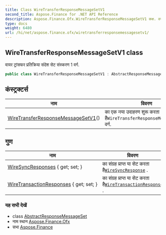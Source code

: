 ```yaml
---
title: Class WireTransferResponseMessageSetV1
second_title: Aspose.Finance for .NET API Reference
description: Aspose.Finance.Ofx.WireTransferResponseMessageSetV1 कक्ष. वयर ट्रंसफर प्रतक्रय संदेश सेट संस्करण 1 वर्ग.
type: docs
weight: 6480
url: /hi/net/aspose.finance.ofx/wiretransferresponsemessagesetv1/
---
```

## WireTransferResponseMessageSetV1 class

वायर ट्रांसफर प्रतिक्रिया संदेश सेट संस्करण 1 वर्ग.

```csharp
public class WireTransferResponseMessageSetV1 : AbstractResponseMessageSet
```

## कंस्ट्रक्टर्स

| नाम | विवरण |
| --- | --- |
| [WireTransferResponseMessageSetV1](wiretransferresponsemessagesetv1/)() | का एक नया उदाहरण शुरू करता है`WireTransferResponseMessageSetV1` वर्ग. |

## गुण

| नाम | विवरण |
| --- | --- |
| [WireSyncResponses](../../aspose.finance.ofx/wiretransferresponsemessagesetv1/wiresyncresponses/) { get; set; } | का संग्रह प्राप्त या सेट करता है[`WireSyncResponse`](../../aspose.finance.ofx.wiretransfer/wiresyncresponse/) . |
| [WireTransactionResponses](../../aspose.finance.ofx/wiretransferresponsemessagesetv1/wiretransactionresponses/) { get; set; } | का संग्रह प्राप्त या सेट करता है[`WireTransactionResponse`](../../aspose.finance.ofx.wiretransfer/wiretransactionresponse/) . |

### यह सभी देखें

* class [AbstractResponseMessageSet](../abstractresponsemessageset/)
* नाम स्थान [Aspose.Finance.Ofx](../../aspose.finance.ofx/)
* सभा [Aspose.Finance](../../)


